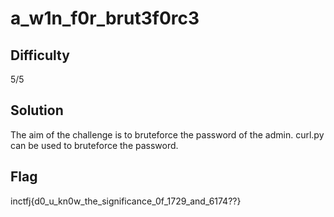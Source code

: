 # a_w1n_f0r_brut3f0rc3

## Difficulty
5/5

## Solution
The aim of the challenge is to bruteforce the password of the admin. curl.py can be used to bruteforce the password.

## Flag
inctfj{d0_u_kn0w_the_significance_0f_1729_and_6174??}
